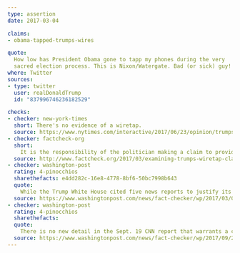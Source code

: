 ```yaml
---
type: assertion
date: 2017-03-04

claims:
- obama-tapped-trumps-wires

quote:
  How low has President Obama gone to tapp my phones during the very
  sacred election process. This is Nixon/Watergate. Bad (or sick) guy!
where: Twitter
sources:
- type: twitter
  user: realDonaldTrump
  id: "837996746236182529"

checks:
- checker: new-york-times
  short: There's no evidence of a wiretap.
  source: https://www.nytimes.com/interactive/2017/06/23/opinion/trumps-lies.html
- checker: factcheck-org
  short:
    It is the responsibility of the politician making a claim to provide information to support it. But Trump has failed to do so.
  source: http://www.factcheck.org/2017/03/examining-trumps-wiretap-claim/
- checker: washington-post
  rating: 4-pinocchios
  sharethefacts: e4dd282c-16e8-4778-8bf6-50bc7998b643
  quote:
    While the Trump White House cited five news reports to justify its request for a congressional investigation, only two actually are relevant... Even if these media reports are accepted as accurate, neither back up Trump’s claims that Obama ordered the tapping of his phone calls.
  source: https://www.washingtonpost.com/news/fact-checker/wp/2017/03/05/trumps-evidence-for-obama-wiretap-claims-relies-on-sketchy-anonymously-sourced-reports/
- checker: washington-post
  rating: 4-pinocchios
  sharethefacts:
  quote:
    There is no new detail in the Sept. 19 CNN report that warrants a change to our original Four-Pinocchio rating. Trump had claimed that Obama ordered the wiretapping of his phones in Trump Tower just before the presidential election. That allegation remains unproven.
  source: https://www.washingtonpost.com/news/fact-checker/wp/2017/09/22/is-president-trump-vindicated-on-his-claim-of-wires-tapped-by-obama/
---
```

